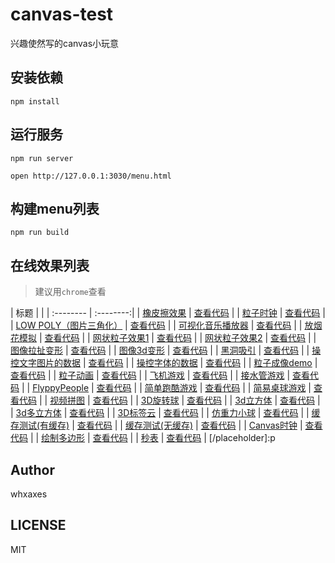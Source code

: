 # canvas-test

兴趣使然写的canvas小玩意

## 安装依赖
```
npm install
```

## 运行服务
```
npm run server

open http://127.0.0.1:3030/menu.html
```

## 构建menu列表
```
npm run build
```

## 在线效果列表
> 建议用`chrome`查看

[placeholder]:p
| 标题 |  |
| :-------- | :--------:|
| [橡皮擦效果](http://www.baidu.com) | [查看代码](https://github.com/whxaxes/canvas-test/tree/master/src/Funny-demo/clip) |
| [粒子时钟](http://whxaxes.github.io/canvas-test/src/Funny-demo/coolClock/index.html) | [查看代码](https://github.com/whxaxes/canvas-test/tree/master/src/Funny-demo/coolClock) |
| [LOW POLY（图片三角化）](http://whxaxes.github.io/canvas-test/src/Funny-demo/lowpoly/index.html) | [查看代码](https://github.com/whxaxes/canvas-test/tree/master/src/Funny-demo/lowpoly) |
| [可视化音乐播放器](http://whxaxes.github.io/canvas-test/src/Funny-demo/musicPlayer/index.html) | [查看代码](https://github.com/whxaxes/canvas-test/tree/master/src/Funny-demo/musicPlayer) |
| [放烟花模拟](http://whxaxes.github.io/canvas-test/src/Funny-demo/shotFire/shotFire.html) | [查看代码](https://github.com/whxaxes/canvas-test/tree/master/src/Funny-demo/shotFire) |
| [网状粒子效果1](http://whxaxes.github.io/canvas-test/src/Funny-demo/netparticle/net_1.html) | [查看代码](https://github.com/whxaxes/canvas-test/tree/master/src/Funny-demo/netparticle) |
| [网状粒子效果2](http://whxaxes.github.io/canvas-test/src/Funny-demo/netparticle/net_2.html) | [查看代码](https://github.com/whxaxes/canvas-test/tree/master/src/Funny-demo/netparticle) |
| [图像拉扯变形](http://whxaxes.github.io/canvas-test/src/Funny-demo/transform/demo1.html) | [查看代码](https://github.com/whxaxes/canvas-test/tree/master/src/Funny-demo/transform) |
| [图像3d变形](http://whxaxes.github.io/canvas-test/src/Funny-demo/transform/demo2.html) | [查看代码](https://github.com/whxaxes/canvas-test/tree/master/src/Funny-demo/transform) |
| [黑洞吸引](http://whxaxes.github.io/canvas-test/src/Particle-demo/blackhole/blackhole.html) | [查看代码](https://github.com/whxaxes/canvas-test/tree/master/src/Particle-demo/blackhole) |
| [操控文字图片的数据](http://whxaxes.github.io/canvas-test/src/Particle-demo/imgdata/controlImgData.html) | [查看代码](https://github.com/whxaxes/canvas-test/tree/master/src/Particle-demo/imgdata) |
| [操控字体的数据](http://whxaxes.github.io/canvas-test/src/Particle-demo/imgdata/controlImgData2.html) | [查看代码](https://github.com/whxaxes/canvas-test/tree/master/src/Particle-demo/imgdata) |
| [粒子成像demo](http://whxaxes.github.io/canvas-test/src/Particle-demo/orangutan/index.html) | [查看代码](https://github.com/whxaxes/canvas-test/tree/master/src/Particle-demo/orangutan) |
| [粒子动画](http://whxaxes.github.io/canvas-test/src/Particle-demo/animateStep/index.html) | [查看代码](https://github.com/whxaxes/canvas-test/tree/master/src/Particle-demo/animateStep) |
| [飞机游戏](http://whxaxes.github.io/canvas-test/src/Game-demo/planGame/index.html) | [查看代码](https://github.com/whxaxes/canvas-test/tree/master/src/Game-demo/planGame) |
| [接水管游戏](http://whxaxes.github.io/canvas-test/src/Game-demo/connectPipe/easyPipes.html) | [查看代码](https://github.com/whxaxes/canvas-test/tree/master/src/Game-demo/connectPipe) |
| [FlyppyPeople](http://whxaxes.github.io/canvas-test/src/Game-demo/FlppyPeople/index.html) | [查看代码](https://github.com/whxaxes/canvas-test/tree/master/src/Game-demo/FlppyPeople) |
| [简单跑酷游戏](http://whxaxes.github.io/canvas-test/src/Game-demo/runningMan/index.html) | [查看代码](https://github.com/whxaxes/canvas-test/tree/master/src/Game-demo/runningMan) |
| [简易桌球游戏](http://whxaxes.github.io/canvas-test/src/Game-demo/snooker/snooker.html) | [查看代码](https://github.com/whxaxes/canvas-test/tree/master/src/Game-demo/snooker) |
| [视频拼图](http://whxaxes.github.io/canvas-test/src/Game-demo/vedioPintu.html) | [查看代码](https://github.com/whxaxes/canvas-test/tree/master/src/Game-demo) |
| [3D旋转球](http://whxaxes.github.io/canvas-test/src/3D-demo/3Dball.html) | [查看代码](https://github.com/whxaxes/canvas-test/tree/master/src/3D-demo) |
| [3d立方体](http://whxaxes.github.io/canvas-test/src/3D-demo/3Dcube.html) | [查看代码](https://github.com/whxaxes/canvas-test/tree/master/src/3D-demo) |
| [3d多立方体](http://whxaxes.github.io/canvas-test/src/3D-demo/3Dcubes.html) | [查看代码](https://github.com/whxaxes/canvas-test/tree/master/src/3D-demo) |
| [3D标签云](http://whxaxes.github.io/canvas-test/src/3D-demo/3Dtag.html) | [查看代码](https://github.com/whxaxes/canvas-test/tree/master/src/3D-demo) |
| [仿重力小球](http://whxaxes.github.io/canvas-test/src/Other-demo/shotBall.html) | [查看代码](https://github.com/whxaxes/canvas-test/tree/master/src/Other-demo) |
| [缓存测试(有缓存)](http://whxaxes.github.io/canvas-test/src/Other-demo/cache/test.html) | [查看代码](https://github.com/whxaxes/canvas-test/tree/master/src/Other-demo/cache) |
| [缓存测试(无缓存)](http://whxaxes.github.io/canvas-test/src/Other-demo/cache/test2.html) | [查看代码](https://github.com/whxaxes/canvas-test/tree/master/src/Other-demo/cache) |
| [Canvas时钟](http://whxaxes.github.io/canvas-test/src/Other-demo/clock.html) | [查看代码](https://github.com/whxaxes/canvas-test/tree/master/src/Other-demo) |
| [绘制多边形](http://whxaxes.github.io/canvas-test/src/Other-demo/duobianxing.html) | [查看代码](https://github.com/whxaxes/canvas-test/tree/master/src/Other-demo) |
| [秒表](http://whxaxes.github.io/canvas-test/src/Other-demo/stopWatch.html) | [查看代码](https://github.com/whxaxes/canvas-test/tree/master/src/Other-demo) |
[/placeholder]:p

## Author
whxaxes

## LICENSE
MIT
